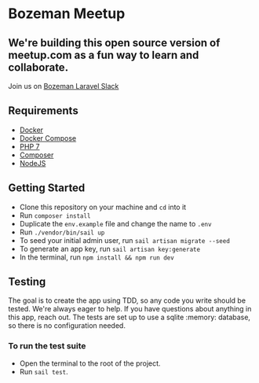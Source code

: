 # Bozeman Meetup

## We're building this open source version of meetup.com as a fun way to learn and collaborate.
Join us on [Bozeman Laravel Slack]

## Requirements
- [Docker](https://www.docker.com/products/docker-desktop)
- [Docker Compose](https://docs.docker.com/compose/install/)
- [PHP 7](https://www.php.net/downloads)
- [Composer](https://getcomposer.org/download/)
- [NodeJS](https://nodejs.org/en/)
## Getting Started
- Clone this repository on your machine and `cd` into it
- Run `composer install`
- Duplicate the `env.example` file and change the name to `.env`
- Run `./vendor/bin/sail up`
- To seed your initial admin user, run `sail artisan migrate --seed`
- To generate an app key, run `sail artisan key:generate`
- In the terminal, run `npm install && npm run dev`

## Testing
The goal is to create the app using TDD, so any code you write should be tested.
We're always eager to help. If you have questions about anything in this app, reach out.
The tests are set up to use a sqlite :memory: database, so there is no configuration needed.

### To run the test suite
- Open the terminal to the root of the project.
- Run `sail test`.


[Bozeman Laravel Slack]: https://join.slack.com/t/bozemanlaravel/shared_invite/enQtMjczODQ1Mzg4ODg2LWRjYWFlMzg0YWIzZjAzOTY1YjQyN2RjMmZjNDAxNTNlNmU5MjRiYzVlYWUyOTU5NWY5ODMyNDliNTMyMGU0NWI
